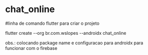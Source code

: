 # chat_online

#linha de comando flutter para criar o projeto

flutter create --org br.com.wslopes --androidx chat_online

obs.: colocando package name e configuracao para androidx para funcionar com o firebase
